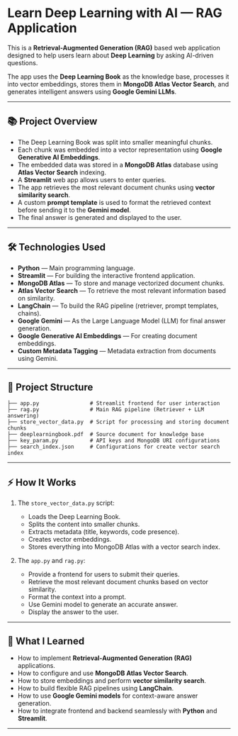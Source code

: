# Learn Deep Learning with AI — RAG Application

This is a **Retrieval-Augmented Generation (RAG)** based web application designed to help users learn about **Deep Learning** by asking AI-driven questions.

The app uses the **Deep Learning Book** as the knowledge base, processes it into vector embeddings, stores them in **MongoDB Atlas Vector Search**, and generates intelligent answers using **Google Gemini LLMs**.

---

## 📚 Project Overview

- The Deep Learning Book was split into smaller meaningful chunks.
- Each chunk was embedded into a vector representation using **Google Generative AI Embeddings**.
- The embedded data was stored in a **MongoDB Atlas** database using **Atlas Vector Search** indexing.
- A **Streamlit** web app allows users to enter queries.
- The app retrieves the most relevant document chunks using **vector similarity search**.
- A custom **prompt template** is used to format the retrieved context before sending it to the **Gemini  model**.
- The final answer is generated and displayed to the user.

---

## 🛠️ Technologies Used

- **Python** — Main programming language.
- **Streamlit** — For building the interactive frontend application.
- **MongoDB Atlas** — To store and manage vectorized document chunks.
- **Atlas Vector Search** — To retrieve the most relevant information based on similarity.
- **LangChain** — To build the RAG pipeline (retriever, prompt templates, chains).
- **Google Gemini** — As the Large Language Model (LLM) for final answer generation.
- **Google Generative AI Embeddings** — For creating document embeddings.
- **Custom Metadata Tagging** — Metadata extraction from documents using Gemini.

---

## 📂 Project Structure

```plaintext
├── app.py                # Streamlit frontend for user interaction
├── rag.py                # Main RAG pipeline (Retriever + LLM answering)
├── store_vector_data.py  # Script for processing and storing document chunks
├── deeplearningbook.pdf  # Source document for knowledge base
├── key_param.py          # API keys and MongoDB URI configurations
├── search_index.json     # Configurations for create vector search index
```

---

## ⚡ How It Works

1. The `store_vector_data.py` script:
    - Loads the Deep Learning Book.
    - Splits the content into smaller chunks.
    - Extracts metadata (title, keywords, code presence).
    - Creates vector embeddings.
    - Stores everything into MongoDB Atlas with a vector search index.

2. The `app.py` and `rag.py`:
    - Provide a frontend for users to submit their queries.
    - Retrieve the most relevant document chunks based on vector similarity.
    - Format the context into a prompt.
    - Use Gemini model to generate an accurate answer.
    - Display the answer to the user.

---

## 🎯 What I Learned

- How to implement **Retrieval-Augmented Generation (RAG)** applications.
- How to configure and use **MongoDB Atlas Vector Search**.
- How to store embeddings and perform **vector similarity search**.
- How to build flexible RAG pipelines using **LangChain**.
- How to use **Google Gemini models** for context-aware answer generation.
- How to integrate frontend and backend seamlessly with **Python** and **Streamlit**.

---
